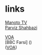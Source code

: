 # links
[Manoto TV](https://www.manototv.com/live/)<br/>
[Parviz Shahbazi](http://www.parvizshahbazi.com/)<br/>

[VOA](https://ir.voanews.com/)<br/>
[BBC Farsi] (<a href="http://www.bbc.com/persian"></a>)<br/>
(<a href="http://ir.voanews.com/" target="_blank">VOA</a>)<br/>

